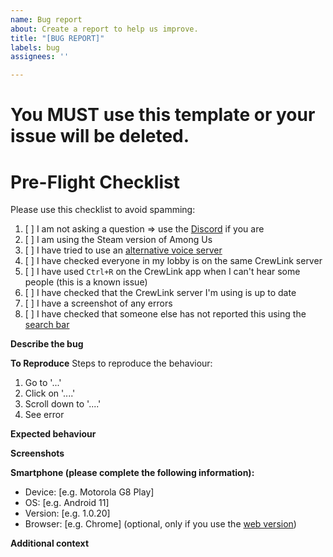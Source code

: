 ```yaml
---
name: Bug report
about: Create a report to help us improve.
title: "[BUG REPORT]"
labels: bug
assignees: ''

---
```


# You MUST use this template or your issue will be deleted.

# Pre-Flight Checklist
Please use this checklist to avoid spamming:

1. [ ] I am not asking a question => use the [Discord](https://discord.gg/qDqTzvj4SH) if you are
2. [ ] I am using the Steam version of Among Us
3. [ ] I have tried to use an [alternative voice server](https://bettercrewl.ink/)
4. [ ] I have checked everyone in my lobby is on the same CrewLink server
5. [ ] I have used `Ctrl+R` on the CrewLink app when I can't hear some people (this is a known issue)
6. [ ] I have checked that the CrewLink server I'm using is up to date
7. [ ] I have a screenshot of any errors
8. [ ] I have checked that someone else has not reported this using the [search bar](https://github.com/OhMyGuus/BetterCrewlink-mobile/issues?q=is%3Aissue)

**Describe the bug**
<!-- A clear and concise description of what the bug is. -->

**To Reproduce**
Steps to reproduce the behaviour:
1. Go to '...'
2. Click on '....'
3. Scroll down to '....'
4. See error

**Expected behaviour**
<!-- A clear and concise description of what you expected to happen. -->

**Screenshots**
<!-- If applicable, add screenshots to help explain your problem. -->

**Smartphone (please complete the following information):**
 - Device: [e.g. Motorola G8 Play]
 - OS: [e.g. Android 11]
 - Version: [e.g. 1.0.20]
 - Browser: [e.g. Chrome] (optional, only if you use the [web version](https://web.bettercrewl.ink/))

**Additional context**
<!-- Add any other context about the problem here. -->
